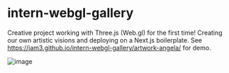 # intern-webgl-gallery
Creative project working with Three.js (Web.gl) for the first time! Creating our own artistic visions and deploying on a Next.js boilerplate. See https://jam3.github.io/intern-webgl-gallery/artwork-angela/ for demo.

![image](https://user-images.githubusercontent.com/38049339/149595861-71abc262-0278-4b20-8e75-fdc2b4346225.png)
